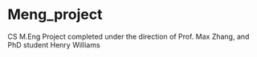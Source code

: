 # Meng_project
CS M.Eng Project completed under the direction of Prof. Max Zhang, and PhD student Henry Williams
